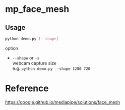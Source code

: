 # mp_face_mesh

## Usage
```bash
python demo.py [--shape]
```
option
* `--shape` or `-s`
<br> webcam capture size
<br>e.g. `python demo.py --shape 1280 720`

# Reference
https://google.github.io/mediapipe/solutions/face_mesh
